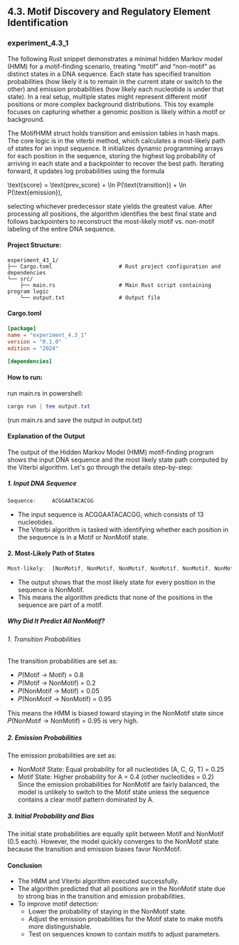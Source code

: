 ## 4.3. Motif Discovery and Regulatory Element Identification

### experiment_4.3_1

The following Rust snippet demonstrates a minimal hidden Markov model (HMM) for a motif-finding scenario, treating “motif” and “non-motif” as distinct states in a DNA sequence. Each state has specified transition probabilities (how likely it is to remain in the current state or switch to the other) and emission probabilities (how likely each nucleotide is under that state). In a real setup, multiple states might represent different motif positions or more complex background distributions. This toy example focuses on capturing whether a genomic position is likely within a motif or background.

The MotifHMM struct holds transition and emission tables in hash maps. The core logic is in the viterbi method, which calculates a most-likely path of states for an input sequence. It initializes dynamic programming arrays for each position in the sequence, storing the highest log probability of arriving in each state and a backpointer to recover the best path. Iterating forward, it updates log probabilities using the formula

\text{score} = \text{prev\_score} + \ln P(\text{transition}) + \ln P(\text{emission}),

selecting whichever predecessor state yields the greatest value. After processing all positions, the algorithm identifies the best final state and follows backpointers to reconstruct the most-likely motif vs. non-motif labeling of the entire DNA sequence.

#### Project Structure:

```plaintext
experiment_43_1/
├── Cargo.toml                     # Rust project configuration and dependencies
└── src/
    ├── main.rs                    # Main Rust script containing program logic
    └── output.txt                 # Output file
```

#### Cargo.toml

```toml
[package]
name = "experiment_4.3_1"
version = "0.1.0"
edition = "2024"

[dependencies]

```

#### How to run:

run main.rs in powershell:

```powershell
cargo run | tee output.txt
```
(run main.rs and save the output in output.txt)


#### Explanation of the Output
The output of the Hidden Markov Model (HMM) motif-finding program shows the input DNA sequence and the most likely state path computed by the Viterbi algorithm. Let's go through the details step-by-step:

##### 1. Input DNA Sequence

```rust
Sequence:     ACGGAATACACGG
```

* The input sequence is ACGGAATACACGG, which consists of 13 nucleotides.
* The Viterbi algorithm is tasked with identifying whether each position in the sequence is in a Motif or NonMotif state.

#### 2. Most-Likely Path of States

```rust
Most-likely:  [NonMotif, NonMotif, NonMotif, NonMotif, NonMotif, NonMotif, NonMotif, NonMotif, NonMotif, NonMotif, NonMotif, NonMotif, NonMotif]
```

* The output shows that the most likely state for every position in the sequence is NonMotif.
* This means the algorithm predicts that none of the positions in the sequence are part of a motif.

##### Why Did It Predict All NonMotif?

###### 1. Transition Probabilities
The transition probabilities are set as:

* 𝑃(Motif → Motif) = 0.8
* 𝑃(Motif → NonMotif) = 0.2
* 𝑃(NonMotif → Motif) = 0.05
* 𝑃(NonMotif → NonMotif) = 0.95

This means the HMM is biased toward staying in the NonMotif state since 𝑃(NonMotif → NonMotif) = 0.95 is very high.

##### 2. Emission Probabilities
The emission probabilities are set as:

* NonMotif State: Equal probability for all nucleotides (A, C, G, T) = 0.25
* Motif State: Higher probability for A = 0.4 (other nucleotides = 0.2)
Since the emission probabilities for NonMotif are fairly balanced, the model is unlikely to switch to the Motif state unless the sequence contains a clear motif pattern dominated by A.

##### 3. Initial Probability and Bias
The initial state probabilities are equally split between Motif and NonMotif (0.5 each).
However, the model quickly converges to the NonMotif state because the transition and emission biases favor NonMotif.

#### Conclusion
* The HMM and Viterbi algorithm executed successfully.
* The algorithm predicted that all positions are in the NonMotif state due to strong bias in the transition and emission probabilities.
* To improve motif detection:
  * Lower the probability of staying in the NonMotif state.
  * Adjust the emission probabilities for the Motif state to make motifs more distinguishable.
  * Test on sequences known to contain motifs to adjust parameters.

